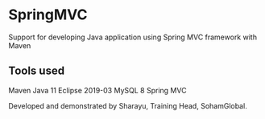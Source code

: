 # SpringMVC
Support for developing Java application using Spring MVC framework with Maven

Tools used
---------------
Maven
Java 11
Eclipse 2019-03
MySQL 8
Spring MVC

Developed and demonstrated by Sharayu, Training Head, SohamGlobal.
